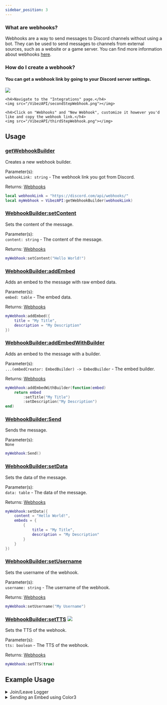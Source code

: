 ```yaml
---
sidebar_position: 3
---
```


### What are webhooks?
Webhooks are a way to send messages to Discord channels without using a bot. They can be used to send messages to channels from external sources, such as a website or a game server. You can find more information about webhooks [here](https://support.discord.com/hc/en-us/articles/228383668-Intro-to-Webhooks).

### How do I create a webhook?

<div>
    <h4>You can get a webhook link by going to your Discord server settings.</h4>
    <img src="/VibezAPI/firstStepWebhook.png"></img>

    <h4>Navigate to the "Integrations" page.</h4>
    <img src="/VibezAPI/secondStepWebhook.png"></img>

    <h4>Click on "Webhooks" and "New Webhook", customize it however you'd like and copy the webhook link.</h4>
    <img src="/VibezAPI/thirdStepWebhook.png"></img>
</div>

## Usage
### [getWebhookBuilder](/VibezAPI/api/VibezAPI#getWebhookBuilder)
Creates a new webhook builder.

Parameter(s): <br />
``webhookLink: string`` - The webhook link you got from Discord.

Returns: [Webhooks](/VibezAPI/api/Webhooks)
```lua
local webhookLink = "https://discord.com/api/webhooks/"
local myWebhook = VibezAPI:getWebhookBuilder(webhookLink)
```

### [WebhookBuilder:setContent](/VibezAPI/api/Webhooks#setContent)
Sets the content of the message.

Parameter(s): <br />
``content: string`` - The content of the message.

Returns: [Webhooks](/VibezAPI/api/Webhooks)
```lua
myWebhook:setContent("Hello World!")
```

### [WebhookBuilder:addEmbed](/VibezAPI/api/Webhooks#addEmbed)
Adds an embed to the message with raw embed data.

Parameter(s): <br />
``embed: table`` - The embed data.

Returns: [Webhooks](/VibezAPI/api/Webhooks)
```lua
myWebhook:addEmbed({
    title = "My Title",
    description = "My Description"
})
```

### [WebhookBuilder:addEmbedWithBuilder](/VibezAPI/api/Webhooks#addEmbedWithBuilder)
Adds an embed to the message with a builder.

Parameter(s): <br />
``...(embedCreator: EmbedBuilder) -> EmbedBuilder`` - The embed builder.

Returns: [Webhooks](/VibezAPI/api/Webhooks)
```lua
myWebhook:addEmbedWithBuilder(function(embed)
    return embed
        :setTitle("My Title")
        :setDescription("My Description")
end)
```

### [WebhookBuilder:Send](/VibezAPI/api/Webhooks#Send)
Sends the message.

Parameter(s): <br />
``None``
```lua
myWebhook:Send()
```

### [WebhookBuilder:setData](/VibezAPI/api/Webhooks#setData)
Sets the data of the message.

Parameter(s): <br />
``data: table`` - The data of the message.

Returns: [Webhooks](/VibezAPI/api/Webhooks)
```lua
myWebhook:setData({
    content = "Hello World!",
    embeds = {
        {
            title = "My Title",
            description = "My Description"
        }
    }
})
```

### [WebhookBuilder:setUsername](/VibezAPI/api/Webhooks#setUsername)
Sets the username of the webhook.

Parameter(s): <br />
``username: string`` - The username of the webhook.

Returns: [Webhooks](/VibezAPI/api/Webhooks)
```lua
myWebhook:setUsername("My Username")
```

### [WebhookBuilder:setTTS](/VibezAPI/api/Webhooks#setTTS) <img src="https://img.shields.io/badge/BROKEN-FF0000"></img>
Sets the TTS of the webhook.

Parameter(s): <br />
``tts: boolean`` - The TTS of the webhook.

Returns: [Webhooks](/VibezAPI/api/Webhooks)
```lua
myWebhook:setTTS(true)
```

## Example Usage
<details>
<summary>Join/Leave Logger</summary>
<br />

```lua
--// Services \\--
local Players = game:GetService("Players")

--// Variables \\--
local myWebhook = "Webhook_Link_Here"
local Vibez = require(14946453963)("API Key", { Misc = { isAsync = true } })

--// Functions \\--
local function sendWebhook(Player: Player, state: "joined" | "left")
    local webhook = Vibez:getWebhookBuilder(myWebhook)
    webhook:setContent(
        string.format(
            "**%s** has %s [the game.](https://roblox.com/games/%d/~)",
            Player.Name,
            state,
            game.PlaceId
        )
    ):Send()
end

local function onPlayerAdded(Player: Player)
    Vibez:waitUntilLoaded() -- Await it due to it being async.
    sendWebhook(Player, "joined")
end

local function onPlayerRemoving(Player: Player)
    Vibez:waitUntilLoaded() -- Await it due to it being async.
    sendWebhook(Player, "left")
end

--// Connections \\--
Players.PlayerAdded:Connect(onPlayerAdded)
Players.PlayerRemoving:Connect(onPlayerRemoving)
```

</details>

<details>
<summary>Sending an Embed using Color3</summary>
<br />

```lua
local Vibez = require(14946453963)("API Key", {
    nameOfGameForLogging = "Colors Example"
})

local webhook = Vibez:getWebhookBuilder("https://discord.com/api/webhooks/")
webhook:addEmbedWithBuilder(function(embed)
    return embed
        :setColor(Color3.fromRGB(255, 125, 255)) -- Light pink
        :setTitle("Color3 Example")
        :setDescription("This is an example of using a Color3 value for the color parameter.")
end):Send()
```

</details>